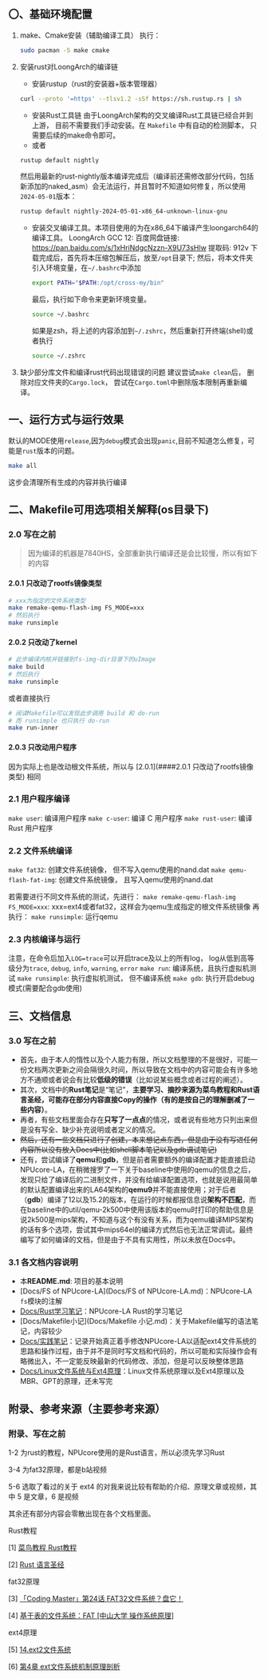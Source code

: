 ## 〇、基础环境配置

1. make、Cmake安装（辅助编译工具）
   执行：

   ```bash
   sudo pacman -S make cmake
   ```

2. 安装rust对LoongArch的编译链

   + 安装rustup（rust的安装器+版本管理器）

   ```bash
   curl --proto '=https' --tlsv1.2 -sSf https://sh.rustup.rs | sh
   ```

   + 安装Rust工具链
       由于LoongArch架构的交叉编译Rust工具链已经合并到上游， 目前不需要我们手动安装。在 `Makefile` 中有自动的检测脚本， 只需要后续的make命令即可。
   + 或者

   ```bash
   rustup default nightly
   ```

   然后用最新的rust-nightly版本编译完成后（编译前还需修改部分代码，包括新添加的naked_asm）会无法运行，并且暂时不知道如何修复，所以使用`2024-05-01`版本：

   ```bash
   rustup default nightly-2024-05-01-x86_64-unknown-linux-gnu
   ```

   + 安装交叉编译工具。本项目使用的为在x86_64下编译产生loongarch64的编译工具。
     LoongArch GCC 12:
     百度网盘链接: https://pan.baidu.com/s/1xHriNdgcNzzn-X9U73sHlw 提取码: 912v   下载完成后，首先将本压缩包解压后，放至`/opt`目录下;
     然后，将本文件夹引入环境变量，在`~/.bashrc`中添加

     ```bash
     export PATH="$PATH:/opt/cross-my/bin"
     ```

     最后，执行如下命令来更新环境变量。

     ```bash
     source ~/.bashrc
     ```

     如果是zsh，将上述的内容添加到`~/.zshrc`，然后重新打开终端(shell)或者执行

     ```bash
     source ~/.zshrc
     ```

3. 缺少部分库文件和编译rust代码出现错误的问题
   建议尝试`make clean`后， 删除对应文件夹的`Cargo.lock`， 尝试在`Cargo.toml`中删除版本限制再重新编译。

## 一、运行方式与运行效果

默认的MODE使用`release`,因为`debug`模式会出现`panic`,目前不知道怎么修复，可能是`rust`版本的问题。

```bash
make all
```

这步会清理所有生成的内容并执行编译

## 二、Makefile可用选项相关解释(os目录下)

### 2.0 写在之前

> 因为编译的机器是7840HS，全部重新执行编译还是会比较慢，所以有如下的内容

#### 2.0.1 只改动了**rootfs**镜像类型

```bash
# xxx为指定的文件系统类型
make remake-qemu-flash-img FS_MODE=xxx
# 然后执行
make runsimple
```

#### 2.0.2 只改动了kernel

```bash
# 此步编译内核并链接到fs-img-dir目录下的uImage
make build
# 然后执行
make runsimple
```

或者直接执行

```bash
# 阅读Makefile可以发现此步调用 build 和 do-run
# 而 runsimple 也只执行 do-run
make run-inner
```

#### 2.0.3 只改动用户程序

因为实际上也是改动根文件系统，所以与 [2.0.1](####2.0.1 只改动了rootfs镜像类型) 相同

### 2.1 用户程序编译

`make user`: 编译用户程序
`make c-user`: 编译 C 用户程序
`make rust-user`: 编译 Rust 用户程序

### 2.2 文件系统编译

`make fat32`: 创建文件系统镜像， 但不写入qemu使用的nand.dat
`make qemu-flash-fat-img`: 创建文件系统镜像， 且写入qemu使用的nand.dat

若需要进行不同文件系统的测试，先进行：
`make remake-qemu-flash-img FS_MODE=xxx`: xxx=ext4或者fat32，这样会为qemu生成指定的根文件系统镜像
再执行：
`make runsimple`: 运行qemu

### 2.3 内核编译与运行

注意，在命令后加入`LOG=trace`可以开启trace及以上的所有log，
log从低到高等级分为`trace`, `debug`, `info`, `warning`, `error`
`make run`: 编译系统，且执行虚拟机测试
`make runsimple`: 执行虚拟机测试， 但不编译系统
`make gdb`: 执行开启debug模式(需要配合gdb使用)

## 三、文档信息

### 3.0 写在之前

+ 首先，由于本人的惰性以及个人能力有限，所以文档整理的不是很好，可能一份文档两次更新之间会隔很久时间，所以导致在文档中的内容可能会有许多地方不通顺或者说会有比较**低级的错误**（比如说某些概念或者过程的阐述）。
+ 其次，文档中的**Rust笔记**是“笔记”，**主要学习、摘抄来源为菜鸟教程和Rust语言圣经，可能存在部分内容直接Copy的操作（有的是按自己的理解删减了一些内容）**。
+ 再者，有些文档里面会存在**只写了一点点**的情况，或者说有些地方只列出来但是没有写全、缺少补充说明或者定义的情况。
+ ~~然后，还有一些文档只进行了创建，本来想记点东西，但是由于没有写进任何内容所以没有放入Docs中(比如shell脚本笔记以及gdb调试笔记)~~
+ 还有，尝试编译了**qemu**和**gdb**，但是前者需要额外的编译配置才能直接启动NPUcore-LA，在稍微搜罗了一下关于baseline中使用的qemu的信息之后，发现只给了编译后的二进制文件，并没有给编译配置选项，也就是说用最简单的默认配置编译出来的LA64架构的**qemu9**并不能直接使用；对于后者（**gdb**）编译了12以及15.2的版本，在运行的时候都报信息说**架构不匹配**，而在baseline中的util/qemu-2k500中使用该版本的qemu时打印的帮助信息是说2k500是mips架构，不知道与这个有没有关系，而为qemu编译MIPS架构的话有多个选项，尝试其中mips64el的编译方式然后也无法正常调试。最终编写了如何编译的文档，但是由于不具有实用性，所以未放在Docs中。

### 3.1 各文档内容说明

+ 本**README.md**: 项目的基本说明
+ [Docs/FS of NPUcore-LA](Docs/FS of NPUcore-LA.md)：NPUcore-LA `fs`模块的注解
+ [Docs/Rust学习笔记](Docs/Rust.md)：NPUcore-LA Rust的学习笔记
+ [Docs/Makefile小记](Docs/Makefile 小记.md)：关于Makefile编写的语法笔记，内容较少
+ [Docs/实践笔记](Docs/实践笔记.md)：记录开始真正着手修改NPUcore-LA以适配ext4文件系统的思路和操作过程，由于并不是同时写文档和代码的，所以可能和实际操作会有略微出入，不一定能反映最新的代码修改、添加，但是可以反映整体思路
+ [Docs/Linux文件系统与Ext4原理](Docs/Linux文件系统与Ext4原理)：Linux文件系统原理以及Ext4原理以及MBR、GPT的原理，还未写完

## 附录、参考来源（主要参考来源）

### 附录、写在之前

1-2 为rust的教程，NPUcore使用的是Rust语言，所以必须先学习Rust

3-4 为fat32原理，都是b站视频

5-6 选取了看过的关于 ext4 的对我来说比较有帮助的介绍、原理文章或视频，其中 5 是文章，6 是视频

其余还有部分内容会零散出现在各个文档里面。

Rust教程

[1] [菜鸟教程 Rust教程](https://www.runoob.com/rust/rust-tutorial.html)

[2] [Rust 语言圣经](https://course.rs/about-book.html)

fat32原理

[3] [「Coding Master」第24话 FAT32文件系统？盘它！](https://www.bilibili.com/video/BV1L64y1o74u/)

[4] [基于表的文件系统：FAT [中山大学 操作系统原理]](https://www.bilibili.com/video/BV18x4y1y7Qs)

ext4原理

[5] [14.ext2文件系统](https://www.bilibili.com/video/BV1V84y1A7or)

[6] [第4章 ext文件系统机制原理剖析](https://www.cnblogs.com/f-ck-need-u/p/7016077.html)
